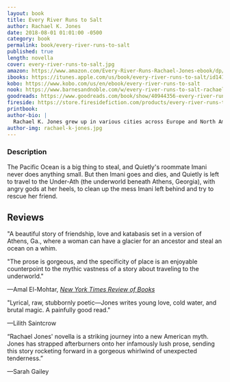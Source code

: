 ```yaml
---
layout: book
title: Every River Runs to Salt
author: Rachael K. Jones
date: 2018-08-01 01:01:00 -0500
category: book
permalink: book/every-river-runs-to-salt
published: true
length: novella
cover: every-river-runs-to-salt.jpg
amazon: https://www.amazon.com/Every-River-Runs-Rachael-Jones-ebook/dp/B07DM5S8TY/ref=sr_1_1?ie=UTF8&qid=1532540394&sr=8-1&keywords=every+river+runs+to+salt
ibooks: https://itunes.apple.com/us/book/every-river-runs-to-salt/id1416637800?ls=1&mt=11
kobo: https://www.kobo.com/us/en/ebook/every-river-runs-to-salt
nook: https://www.barnesandnoble.com/w/every-river-runs-to-salt-rachael-k-jones/1128904287?ean=2940161993897
goodreads: https://www.goodreads.com/book/show/40944356-every-river-runs-to-salt?from_search=true
fireside: https://store.firesidefiction.com/products/every-river-runs-to-salt-by-rachael-k-jones
printbook:
author-bio: |
  Rachael K. Jones grew up in various cities across Europe and North America, picked up (and mostly forgot) six languages, and acquired several degrees in the arts and sciences. Now she writes speculative fiction in Portland, Oregon. Contrary to the rumors, she is probably not a secret android. Rachael is a World Fantasy Award nominee and Tiptree Award honoree. Her fiction has appeared in dozens of venues worldwide, including _Lightspeed_, _Beneath Ceaseless Skies_, _Strange Horizons_, and _PodCastle_. Follow her on Twitter [@RachaelKJones](https://twitter.com/RachaelKJones).
author-img: rachael-k-jones.jpg
---
```


### Description

The Pacific Ocean is a big thing to steal, and Quietly's roommate Imani never does anything small. But then Imani goes and dies, and Quietly is left to travel to the Under-Ath (the underworld beneath Athens, Georgia), with angry gods at her heels, to clean up the mess Imani left behind and try to rescue her friend.

## Reviews
"A beautiful story of friendship, love and katabasis set in a version of Athens, Ga., where a woman can have a glacier for an ancestor and steal an ocean on a whim.

"The prose is gorgeous, and the specificity of place is an enjoyable counterpoint to the mythic vastness of a story about traveling to the underworld."

—Amal El-Mohtar, [_New York Times Review of Books_](https://www.nytimes.com/2018/10/05/books/review/cl-polk-witchmark.html)

"Lyrical, raw, stubbornly poetic—Jones writes young love, cold water, and brutal magic. A painfully good read."

—Lilith Saintcrow

“Rachael Jones' novella is a striking journey into a new American myth. Jones has strapped afterburners onto her infamously lush prose, sending this story rocketing forward in a gorgeous whirlwind of unexpected tenderness.”

—Sarah Gailey
